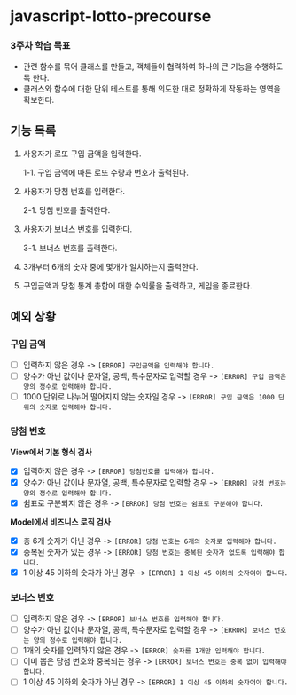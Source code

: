 # javascript-lotto-precourse

### **3주차 학습 목표**

- 관련 함수를 묶어 클래스를 만들고, 객체들이 협력하여 하나의 큰 기능을 수행하도록 한다.
- 클래스와 함수에 대한 단위 테스트를 통해 의도한 대로 정확하게 작동하는 영역을 확보한다.

## 기능 목록

1. 사용자가 로또 구입 금액을 입력한다.

   1-1. 구입 금액에 따른 로또 수량과 번호가 출력된다.

2. 사용자가 당첨 번호를 입력한다.

   2-1. 당첨 번호를 출력한다.
3. 사용자가 보너스 번호를 입력한다.

    3-1. 보너스 번호를 출력한다.

4. 3개부터 6개의 숫자 중에 몇개가 일치하는지 출력한다.
5. 구입금액과 당첨 통계 총합에 대한 수익률을 출력하고, 게임을 종료한다.

## 예외 상황

### 구입 금액

- [ ] 입력하지 않은 경우 -> `[ERROR] 구입금액을 입력해야 합니다.`
- [ ] 양수가 아닌 값이나 문자열, 공백, 특수문자로 입력할 경우 -> `[ERROR] 구입 금액은 양의 정수로 입력해야 합니다.`
- [ ] 1000 단위로 나누어 떨어지지 않는 숫자일 경우 -> `[ERROR] 구입 금액은 1000 단위의 숫자로 입력해야 합니다.`

### 당첨 번호

**View에서 기본 형식 검사**

- [x] 입력하지 않은 경우 -> `[ERROR] 당첨번호를 입력해야 합니다.`
- [x] 양수가 아닌 값이나 문자열, 공백, 특수문자로 입력할 경우 -> `[ERROR] 당첨 번호는 양의 정수로 입력해야 합니다.`
- [x] 쉼표로 구분되지 않은 경우 -> `[ERROR] 당첨 번호는 쉼표로 구분해야 합니다.`

**Model에서 비즈니스 로직 검사**

- [x] 총 6개 숫자가 아닌 경우 ->  `[ERROR] 당첨 번호는 6개의 숫자로 입력해야 합니다.`
- [x] 중복된 숫자가 있는 경우 ->  `[ERROR] 당첨 번호는 중복된 숫자가 없도록 입력해야 합니다.`
- [x] 1 이상 45 이하의 숫자가 아닌 경우 -> `[ERROR] 1 이상 45 이하의 숫자여야 합니다.`

### 보너스 번호

- [ ] 입력하지 않은 경우 -> `[ERROR] 보너스 번호를 입력해야 합니다.`
- [ ] 양수가 아닌 값이나 문자열, 공백, 특수문자로 입력할 경우 -> `[ERROR] 보너스 번호는 양의 정수로 입력해야 합니다.`
- [ ] 1개의 숫자를 입력하지 않은 경우 -> `[ERROR] 숫자를 1개만 입력해야 합니다.`
- [ ] 이미 뽑은 당첨 번호와 중복되는 경우 -> `[ERROR] 보너스 번호는 중복 없이 입력해야 합니다.`
- [ ] 1 이상 45 이하의 숫자가 아닌 경우 -> `[ERROR] 1 이상 45 이하의 숫자여야 합니다.`
